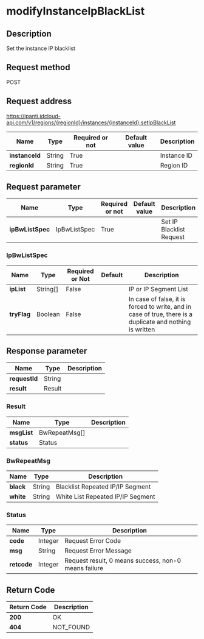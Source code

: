 # modifyInstanceIpBlackList


## Description
Set the instance IP blacklist

## Request method
POST

## Request address
https://ipanti.jdcloud-api.com/v1/regions/{regionId}/instances/{instanceId}:setIpBlackList

|Name|Type|Required or not|Default value|Description|
|---|---|---|---|---|
|**instanceId**|String|True| |Instance ID|
|**regionId**|String|True| |Region ID|

## Request parameter
|Name|Type|Required or not|Default value|Description|
|---|---|---|---|---|
|**ipBwListSpec**|IpBwListSpec|True| |Set IP Blacklist Request|

### IpBwListSpec
|Name|Type|Required or Not|Default|Description|
|---|---|---|---|---|
|**ipList**|String[]|False| |IP or IP Segment List|
|**tryFlag**|Boolean|False| |In case of false, it is forced to write, and in case of true, there is a duplicate and nothing is written|

## Response parameter
|Name|Type|Description|
|---|---|---|
|**requestId**|String| |
|**result**|Result| |

### Result
|Name|Type|Description|
|---|---|---|
|**msgList**|BwRepeatMsg[]| |
|**status**|Status| |
### BwRepeatMsg
|Name|Type|Description|
|---|---|---|
|**black**|String|Blacklist Repeated IP/IP Segment|
|**white**|String|White List Repeated IP/IP Segment|
### Status
|Name|Type|Description|
|---|---|---|
|**code**|Integer|Request Error Code|
|**msg**|String|Request Error Message|
|**retcode**|Integer|Request result, 0 means success, non-0 means failure|

## Return Code
|Return Code|Description|
|---|---|
|**200**|OK|
|**404**|NOT_FOUND|
